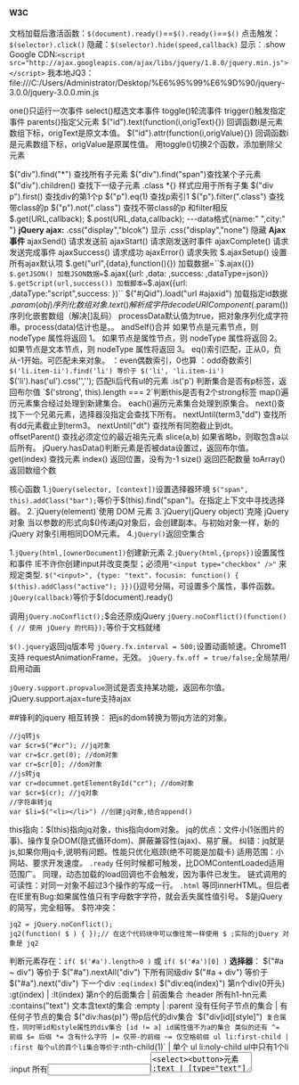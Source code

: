 #### W3C
文档加载后激活函数：`$(document).ready()`==`$().ready()`==`$()`
点击触发：`$(selector).click()`
隐藏：`$(selector).hide(speed,callback)`
显示：.show
Google CDN:`<script src="http://ajax.googleapis.com/ajax/libs/jquery/1.8.0/jquery.min.js"></script>`
我本地JQ3：file:///C:/Users/Administrator/Desktop/%E6%95%99%E6%9D%90/jquery-3.0.0/jquery-3.0.0.min.js

one()只运行一次事件
select()框选文本事件
toggle()轮流事件
trigger()触发指定事件
parents()指定父元素
$("id").text(function(i,origText){}) 回调函数i是元素数组下标，origText是原文本值。
$("id").attr(function(i,origValue){}) 回调函数i是元素数组下标，origValue是原属性值。
用toggle()切换2个函数，添加删除父元素

$("div").find("*") 查找所有子元素
$("div").find("span")查找某个子元素
$("div").children() 查找下一级子元素
.class *{} 样式应用于所有子集
$("div p").first() 查找div的第1个p
$("p").eq(1) 查找p索引1
$("p").filter(".class") 查找带class的p
$("p").not(".class") 查找不带class的p 和filter相反
$.get(URL,callback);
$.post(URL,data,callback); ---data格式{name:" ",city:" "}
**jQuery ajax:**
.css("display","blcok") 显示
.css("display","none")  隐藏
**Ajax事件**
ajaxSend() 请求发送前
ajaxStart() 请求刚发送时事件
ajaxComplete() 请求发送完成事件
ajaxSuccess() 请求成功
ajaxError() 请求失败
$.ajaxSetup() 设置所有ajax默认项
$.get("url",{data},function(){}) 加载数据=``$.ajax({})``
$.getJSON() 加载JSON数据=``$.ajax({url: ,data: ,success: ,dataType=json})``
$.getScript(url,success()) 加载脚本=``$.ajax({url: ,dataType:"script",success: })``
$("#jQid").load("url #ajaxid") 加载指定id数据
$.param(obj) 序列化数组对象.text()解析成字符
decodeURIComponent($.param()) 序列化嵌套数组（解决[]乱码）
processData默认值为true，把对象序列化成字符串。process(data)估计也是。。
andSelf()合并
如果节点是元素节点，则 nodeType 属性将返回 1。
如果节点是属性节点，则 nodeType 属性将返回 2。
如果节点是文本节点，则 nodeType 属性将返回 3。
eq()索引匹配，正从0，负从-1开始。可匹配未来对象。
：even偶数索引，0也算 ：odd奇数索引
`$('li.item-ii').find('li') 等价于 $('li', 'li.item-ii')`
$('li').has('ul').css('',''); 匹配li后代有ul的元素
.is('p') 判断集合是否有p标签，返回布尔值
`$('strong', this).length === 2`判断this是否有2个strong标签
map()遍历元素集合经过处理到新建集合。
each()遍历元素集合处理到原集合。
next()查找下一个兄弟元素，选择器没指定会查找下所有。
nextUntil(term3,"dd") 查找所有dd元素截止到term3。
nextUntil("dt") 查找所有同胞截止到dt。
offsetParent() 查找必须定位的最近祖先元素
slice(a,b) 如果省略b，则取包含a以后所有。
jQuery.hasData()判断元素是否被data设置过，返回布尔值。
get(index) 查找元素
index() 返回位置，没有为-1
size() 返回匹配数量
toArray() 返回数组个数

核心函数
1.`jQuery(selector, [context])`设置选择器环境
`$("span", this).addClass("bar");`等价于$(this).find("span")。在指定上下文中寻找选择器。
2.`jQuery(element)`使用 DOM 元素
3.`jQuery(jQuery object)`克隆 jQuery 对象
当以参数的形式向$()传递jQ对象后，会创建副本。与初始对象一样，新的 jQuery 对象引用相同DOM元素。
4.`jQuery()`返回空集合

1.`jQuery(html,[ownerDocument])`创建新元素
2.`jQuery(html,{props})`设置属性和事件
IE不许你创建input并改变类型；必须用`"<input type="checkbox" />"` 来规定类型.
`$("<input>", {type: "text"，focusin: function() {
    $(this).addClass("active");
  }})`{}逗号分隔，可设置多个属性，事件函数。
`jQuery(callback)`等价于$(document).ready() 

调用`jQuery.noConflict();`$会还原成jQuery
`jQuery.noConflict()(function(){
    // 使用 jQuery 的代码});`等价于文档就绪

`$().jquery`返回jq版本号
`jQuery.fx.interval = 500;`设置动画帧速。Chrome11支持 requestAnimationFrame，无效。
`jQuery.fx.off = true/false;`全局禁用/启用动画

`jQuery.support.propvalue`测试是否支持某功能，返回布尔值。jQuery.support.ajax=ture支持ajax


##锋利的jquery
相互转换： 把js的dom转换为带jq方法的对象。
```
//jq转js
var $cr=$("#cr"); //jq对象
var cr=$cr.get(0); //dom对象
var cr=$cr[0]; //dom对象
//js转jq
var cr=documnet.getElementById("cr"); //dom对象
var $cr=$(cr); //jq对象
//字符串转jq
var $li=$("<li></li>") //创建jq对象,结合append()
```
this指向：$(this)指向jq对象，this指向dom对象。
jq的优点：文件小(1张图片的事)、操作复杂DOM(隐式循环dom)、屏蔽兼容性(ajax)、易扩展。
纠错：jq就是js,如果你用jq卡,说明有问题。性能只优化瓶颈(绝不可能是加载卡)
适用范围：小网站、要求开发速度。
`.ready` 任何时候都可触发，比DOMContentLoaded适用范围广。 同理，动态加载的load回调也不会触发，因为事件已发生。
链式调用的可读性：对同一对象不超过3个操作的写成一行。
`.html` 等同innerHTML。但后者在IE里有Bug:如果属性值只有字母数字字符，就会丢失属性值引号。
$是jQuery的简写，完全相等。
$符冲突：
```
jq2 = jQuery.noConflict();
jq2(function( $ ) { });// 在这个代码块中可以像往常一样使用 $ ;实际的jQuery 对象是 jq2 
```
判断元素存在：`if( $('#a').length>0 )` 或 `if( $('#a')[0] )`
**选择器**：
$("#a ~ div") 等价于 $("#a").nextAll("div") 下所有同级div
$("#a + div") 等价于 $("#a").next("div") 下一个div
`:eq(index)` $("div:eq(index)") 第n个div(0开头)
:gt(index) | :lt(index) 第n个的后面集合 | 前面集合
:header 所有h1-hn元素
:contains("text") 文本含text的集合
:empty | :parent 没有任何子节点的集合 | 有任何子节点的集合
$("div:has(p)") 带p后代的div集合
`$("div[id][style]")` 复合属性，同时带id和style属性的div集合
[id != a] id属性值不为a的集合 类似的还有 ^= 前缀 $= 后缀 *= 含有什么字符 |= 仅带-的前缀 ~= 仅空格前缀
ul li:first-child | :first 每个ul的首个li集合等价于`:nth-child(1)` | 单个
ul li:noly-child  ul中只有1个li
:input 所有<input><textarea><select><button>元素
:text | [type="text"] 等价，后者性能高，前者可搜出没指定type的input。 类似的还有 :password :radio :checkbox :submit :image :reset :button :file
属性值有特殊字符用双斜杠\\转义。
注意：$(".a :hidden")选择.a下所有隐藏，而$(".a:hidden")无法选择到.a下有同名class=a的隐藏元素。

**DOM**:
插入节点：prepend() 插在首位。after() | before() 插在同级下一个 | 插在同级上一个。 wrap() | wrapAll() 单独包裹，插入父节点 | 统一包裹
删除节点：remove() | empty() 完全删除并返回被删节点 | 删除后代。  detach()删除但保留事件和附加数据
操作节点：clone(true) 复制元素和事件 replaceWith("<p></p>") 替换 
抓取节点：parent() | parents() 每个匹配的父元素集合 | 匹配的所有祖先元素集合。 children() | find() 儿子集合 | 后代集合。还有next() prev() siblings()等，高性能==筛选！ end()返回链式前一个jq对象
获取文本内容：script用html() input/textarea用val() 其它用text()--innerText不兼容火狐
获取特性值：attr()|removeAttr() 自定义属性标签用attr()。适用于`accesskey align class contenteditable href id label rel src tabindex title type width`
获取属性值：prop()|removeProp(),如selectedIndex,tagName,nodeName,nodeType,ownerDocument, defaultChecked,defaultSelected。特性不随状态改变而改变，属性会改变。标签上本来就有的固有属性用prop()。它是取得计算结果。适用于`async autofocus checked location multiple readOnly selected disabled` 删除事件：prop("onclick",null)。只写属性名就生效用prop，只返回布尔值用prop。
操作类名：addClass和attr：前者是追加样式，后者是设置样式。 toggleClass()先判断存在再切换样式`$(this)[$(this).hasClass("a") ? "removeClass":"addClass"]("a")`。hasClass()==is()判断存在。
css():屏蔽了兼容性:IE的styleFloat、标准的cssFloat，IE的currentStyle runtimeStyle、标准的getComputedStyle()。属性有引号可以随便写，无引号必须驼峰。
定位：offset()传入对象{top:0}可以修改定位 position() scrollTop() scrollLeft()传数字修改滚动条

**事件**
load()可绑在元素上，例如图片加载完才触发事件，批量绑定不会覆盖，先触发先写的。不要在$(document).ready()里绑定load事件。
合成事件：hover(mouseenter,mouseleave) 
toggle() 显示/隐藏 toggle("slow") 淡入/淡出 toggle(400,function(){}) 每个元素动画结束执行回调，不是一组动画结束执行一次。
下面是jq的event属性：e.type  jq的事件属性做了兼容性处理，api和w3c标准方法一样。
  e.which 兼容e.keyCode和e.charCode 1左 2中 3右
  e.metaKey 判断windows键或command键是否被按
  e.preventDefault() 兼容IE的e.returnValue = false
  e.stopPropagation() 兼容IE的e.cancelBubble = false 阻止冒泡,防止触发祖先的同类事件。
  e.stopImmediatePropagation()除了阻止冒泡，还能阻止多次绑定在自身的事件处理函数执行。jq独有，原理是停止执行数组接下来的回调。
  e.target 兼容IE的e.srcElement。冒泡上来的this不指向目标元素，$(this)可以。
  e.relatedTarget 兼容移入的e.fromElement和移出的e.toElement 关联元素
  e.pageX e.pageY 兼容IE的e.x e.y 鼠标坐标
获取原始event对象：`event.originalEvent`
off()移除所有事件 
off("click","**")移除所有代理事件 
off("click","div",fuc)移除指定事件 
off("click.abc","div",fuc)移除所有属于.abc命名空间的事件，链式删除事件太繁琐。注意当次移除的，在下次触发生效。
事件委托：`$("tbdoy").on("click","tr",fuc)` 如果有1000个tr，这里委托在tbdoy。千万别写成$("tbdoy tr").on("click",fuc)。on()可以绑定在未生成的dom上。 其它思路：1.绑在集合上，内部判断标签$(this).is("#a") 2.判断$(this).attr("class")
on("click",false) 集合全部return false。
on("click", {name: "Karl"},func)把name属性赋值到event.data.name 
on({click:func,mouseenter:fuc})另一种形式
on("click mouseenter",fuc)另一种形式
one() 仅执行一次事件
不支持冒泡的事件：load scroll error focus blur IE8的paste reset change submit。
jq模拟了冒泡：change事件、submit事件。jq不支持事件捕获。
模拟操作：
trigger('click')==click() 传入on()设置的自定义事件名也可触发。
trigger("click!")触发不在命名空间的事件
trigger("xxx",["a"]) 2参传给on()回调的2参,数组的每项对应回调的每个形参。triggerHandler()触发事件回调并阻止默认。
trigger({type:"a",user:"b",pass:"c"}) 触发时传入数据到event.user等属性上。

**动画**
动画抖动：DTD定义，标准模式。
高、宽、透明度:show(600)/hide("fast")==toggle() 
透明度: fadeIn()/fadeOut()==fadeToggle()   fadeTo("slow",0.2)
高度: slideUp()/slideDown()==slideTogele() 
animate({left:"+=5px",height:"2px"},900) 同时。顺序动画执行链式animate即可。css()改变样式需在animate回调中，否则会在开始执行。要移动的话元素需要相对定位或绝对定位，总之需要自己设置前提条件。只能穿数字属性，字符串的需要插件。step函数用于给动画属性调用。缓动需插件。
```
$( ".block:first" ).animate({left: 100,opacity:"toggle"}, {
    duration: 1000,
	queue:false,   //不进入动画队列
    step: function( now, fx ){ //now是动画运动中的属性值，
      $( ".block:gt(0)" ).css( "left", now ); }, //动第1个物体时，剩下的物体跟着一起动。
	specialEasing: {  
      width: 'linear',
      height: 'easeOutBounce'},  //这个值要插件
	complete: function() { 
      $(this).after('<div>Animation complete.</div>');}});
```
stop() 仅停止当前动画。 stop(true)清空动画队列，适用于上个事件有链式动画或组合动画。stop(true,true)清空队列并暂停动画 stop(true,true,true)清空队列并到达动画末状态。
$.fx.off=true 停止全局的动画 
$(ele).is(":animated") 判断是否正在进行动画
animate().delay(1000).animate() 延迟1秒

**特效逻辑** 
滑动滚动条 animate({scrollTop:"+=50"},400)
慢慢放大：animate({height:"+=50"},400)
改变选中项： val() 传下拉<option>的文本值 | 传单选或多选的[value值]、这个要数组形式。 attr("selected",true)/attr("checked",true)
反选：each遍历选项并取反 this.checked=!this.checked   不建议用jq:$(this).attr("checked",!$(this).attr("checked"))
关联全选和复选：each遍历选项 if(!this.checked){a=false} 如果a变量为false说明复选框有未选中项，a为true则选中全选框。其它思路：复选框组绑定点击，判断选框数量是否等于选中框。
实时验证：通常是blur再检测表单。现在keyup时手动触发$(this).triggerHandler("blur")
实时列表：keyup触发后先隐藏所有列表元素再根据value过滤出指定项并显示。`$("table tbody tr").hide().filter(":contains('"+($(this).val()+"')").show()`  原生js判断文本：`indexOf(str)!=-1` 或者用正则四法：match() search() replace() split() exec() test()
选项卡：先高亮标题,再保存索引用于关联内容区 index=$("li").index(this); $(div).eq(index).show();  原生js元素索引：1. li[i].index=i遍历元素时把i赋值到该属性上 2.点击时遍历li和this对象比较，返回i。
网页换肤：修改link标签的href属性值。 保存cookie:把换肤的href值保存在cookie内，加载后获取cookie值，存在则在link里插入cookie保存的css。插件用法：$.cookie("css",this.id,{path:'/',expires:10});var cookie_skin = $.cookie("css");if(cookie_skin){ //调用换肤}

**Ajax**
$.ajax是最底层
load("test.html") 加载全部html且执行script
load("test.html .abc") 加载class=abc的元素,不执行script
load("test.php",{a:"1",b:"2"},fuc) 有参数就是POST，无2参时GET。回调1参响应数据，2参请求状态，3参xhr对象。请求完成执行回调。
$.get() 用法同上，GET，回调没有第3参。请求成功才执行回调。用$()包裹1参可以操作返回的html片段。$.get()的4参可为"json"











































































































































